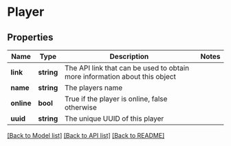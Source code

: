 # Player

## Properties
Name | Type | Description | Notes
------------ | ------------- | ------------- | -------------
**link** | **string** | The API link that can be used to obtain more information about this object | 
**name** | **string** | The players name | 
**online** | **bool** | True if the player is online, false otherwise | 
**uuid** | **string** | The unique UUID of this player | 

[[Back to Model list]](../README.md#documentation-for-models) [[Back to API list]](../README.md#documentation-for-api-endpoints) [[Back to README]](../README.md)


